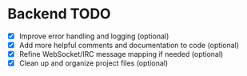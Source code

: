 # Backend TODO

- [x] Improve error handling and logging (optional)
- [x] Add more helpful comments and documentation to code (optional)
- [x] Refine WebSocket/IRC message mapping if needed (optional)
- [x] Clean up and organize project files (optional)
